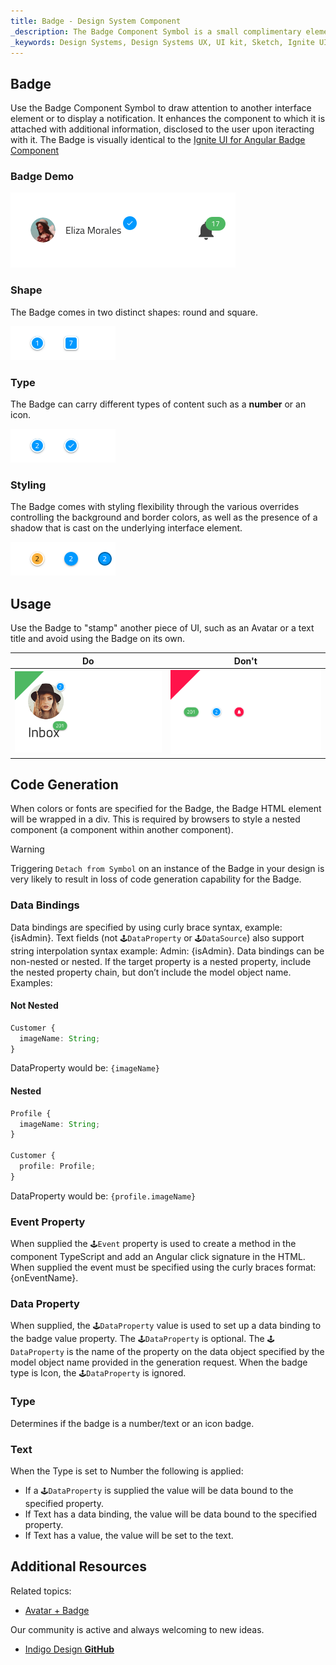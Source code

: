 ```yaml
---
title: Badge - Design System Component
_description: The Badge Component Symbol is a small complimentary element that gives a subtle hint for additional information available. 
_keywords: Design Systems, Design Systems UX, UI kit, Sketch, Ignite UI for Angular, Sketch to Angular, Sketch to Angular, Angular, Angular Design System, Export code from Sketch, Design Kits for Angular, Sketch HTML, Sketch to HTML, Sketch UI kits
---
```


## Badge

Use the Badge Component Symbol to draw attention to another interface element or to display a notification. It enhances the component to which it is attached with additional information, disclosed to the user upon iteracting with it. The Badge is visually identical to the [Ignite UI for Angular Badge Component](https://www.infragistics.com/products/ignite-ui-angular/angular/components/badge.html)

### Badge Demo

<img src="../images/badge_demo.png" srcset="../images/badge_demo@2x.png 2x" />

### Shape

The Badge comes in two distinct shapes: round and square.

<img src="../images/badge_shapes.png" srcset="../images/badge_shapes@2x.png 2x" />

### Type

The Badge can carry different types of content such as a **number** or an icon.

<img src="../images/badge_type.png" srcset="../images/badge_type@2x.png 2x" />

### Styling

The Badge comes with styling flexibility through the various overrides controlling the background and border colors, as well as the presence of a shadow that is cast on the underlying interface element.

<img src="../images/badge_styling.png" srcset="../images/badge_styling@2x.png 2x" />

## Usage

Use the Badge to "stamp" another piece of UI, such as an Avatar or a text title and avoid using the Badge on its own.

| Do                           | Don't                          |
| ---------------------------- | ------------------------------ |
| <img src="../images/badge_do1.png" srcset="../images/badge_do1@2x.png 2x" /> | <img src="../images/badge_dont1.png" srcset="../images/badge_dont1@2x.png 2x" /> |

## Code Generation

When colors or fonts are specified for the Badge, the Badge HTML element will be wrapped in a div. This is required by browsers to style a nested component (a component within another component).

> [!WARNING]
> Triggering `Detach from Symbol` on an instance of the Badge in your design is very likely to result in loss of code generation capability for the Badge.

### Data Bindings

Data bindings are specified by using curly brace syntax, example: {isAdmin}. Text fields (not `🕹️DataProperty` or `🕹️DataSource`) also support string interpolation syntax example: Admin: {isAdmin}. Data bindings can be non-nested or nested. If the target property is a nested property, include the nested property chain, but don’t include the model object name. Examples:

#### Not Nested

```typescript
Customer {
  imageName: String;
}
```

DataProperty would be: `{imageName}`

#### Nested

```typescript
Profile {
  imageName: String;
}

Customer {
  profile: Profile;
}
```

DataProperty would be: `{profile.imageName}`

### Event Property

When supplied the `🕹️Event` property is used to create a method in the component TypeScript and add an Angular click signature in the HTML. When supplied the event must be specified using the curly braces format: {onEventName}.

### Data Property

When supplied, the `🕹️DataProperty` value is used to set up a data binding to the badge value property. The `🕹️DataProperty` is optional. The `🕹️DataProperty` is the name of the property on the data object specified by the model object name provided in the generation request. When the badge type is Icon, the `🕹️DataProperty` is ignored.

### Type

Determines if the badge is a number/text or an icon badge.

### Text

When the Type is set to Number the following is applied:

- If a `🕹️DataProperty` is supplied the value will be data bound to the specified property.
- If Text has a data binding, the value will be data bound to the specified property.
- If Text has a value, the value will be set to the text.

## Additional Resources

Related topics:

- [Avatar + Badge](avatar+badge.md)
  <div class="divider--half"></div>

Our community is active and always welcoming to new ideas.

- [Indigo Design **GitHub**](https://github.com/IgniteUI/design-system-docfx)
